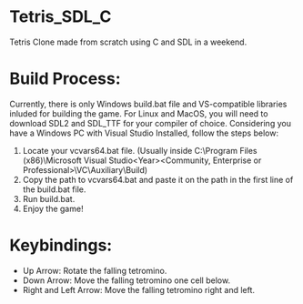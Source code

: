# Tetris_SDL_C
Tetris Clone made from scratch using C and SDL in a weekend.

# Build Process:
Currently, there is only Windows build.bat file and VS-compatible libraries inluded for building the game. For Linux and MacOS, you will need to download SDL2 and SDL_TTF for your compiler of choice.
Considering you have a Windows PC with Visual Studio Installed, follow the steps below:
1. Locate your vcvars64.bat file. (Usually inside C:\Program Files (x86)\Microsoft Visual Studio\<Year>\<Community, Enterprise or Professional>\VC\Auxiliary\Build\)
2. Copy the path to vcvars64.bat and paste it on the path in the first line of the build.bat file.
3. Run build.bat.
4. Enjoy the game!

# Keybindings:
- Up Arrow: Rotate the falling tetromino.
- Down Arrow: Move the falling tetromino one cell below.
- Right and Left Arrow: Move the falling tetromino right and left.
